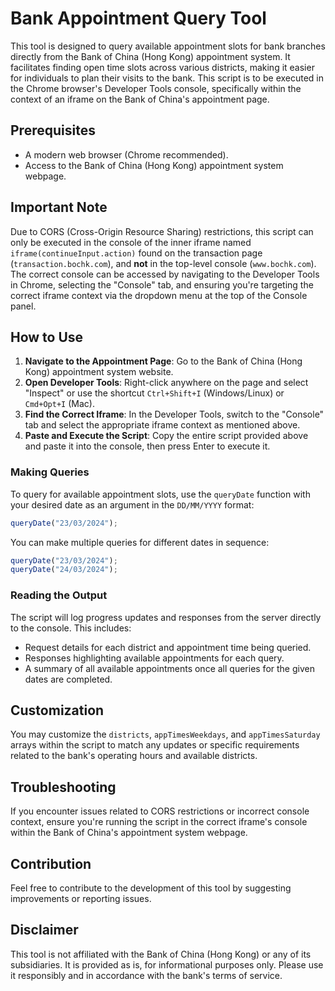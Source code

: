 # Bank Appointment Query Tool

This tool is designed to query available appointment slots for bank branches directly from the Bank of China (Hong Kong) appointment system. It facilitates finding open time slots across various districts, making it easier for individuals to plan their visits to the bank. This script is to be executed in the Chrome browser's Developer Tools console, specifically within the context of an iframe on the Bank of China's appointment page.

## Prerequisites

- A modern web browser (Chrome recommended).
- Access to the Bank of China (Hong Kong) appointment system webpage.

## Important Note

Due to CORS (Cross-Origin Resource Sharing) restrictions, this script can only be executed in the console of the inner iframe named `iframe(continueInput.action)` found on the transaction page (`transaction.bochk.com`), and **not** in the top-level console (`www.bochk.com`). The correct console can be accessed by navigating to the Developer Tools in Chrome, selecting the "Console" tab, and ensuring you're targeting the correct iframe context via the dropdown menu at the top of the Console panel.

## How to Use

1. **Navigate to the Appointment Page**: Go to the Bank of China (Hong Kong) appointment system website.
2. **Open Developer Tools**: Right-click anywhere on the page and select "Inspect" or use the shortcut `Ctrl+Shift+I` (Windows/Linux) or `Cmd+Opt+I` (Mac).
3. **Find the Correct Iframe**: In the Developer Tools, switch to the "Console" tab and select the appropriate iframe context as mentioned above.
4. **Paste and Execute the Script**: Copy the entire script provided above and paste it into the console, then press Enter to execute it.

### Making Queries

To query for available appointment slots, use the `queryDate` function with your desired date as an argument in the `DD/MM/YYYY` format:

```javascript
queryDate("23/03/2024");
```

You can make multiple queries for different dates in sequence:

```javascript
queryDate("23/03/2024");
queryDate("24/03/2024");
```

### Reading the Output

The script will log progress updates and responses from the server directly to the console. This includes:

- Request details for each district and appointment time being queried.
- Responses highlighting available appointments for each query.
- A summary of all available appointments once all queries for the given dates are completed.

## Customization

You may customize the `districts`, `appTimesWeekdays`, and `appTimesSaturday` arrays within the script to match any updates or specific requirements related to the bank's operating hours and available districts.

## Troubleshooting

If you encounter issues related to CORS restrictions or incorrect console context, ensure you're running the script in the correct iframe's console within the Bank of China's appointment system webpage.

## Contribution

Feel free to contribute to the development of this tool by suggesting improvements or reporting issues.

## Disclaimer

This tool is not affiliated with the Bank of China (Hong Kong) or any of its subsidiaries. It is provided as is, for informational purposes only. Please use it responsibly and in accordance with the bank's terms of service.
